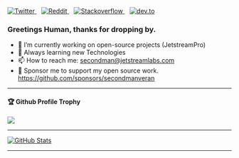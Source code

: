 <p>
  <a href="https://twitter.com/VinceKronlein">
    <img src="https://img.shields.io/twitter/follow/VinceKronlein?label=Follow%20%40VinceKronlein&style=social" alt="Twitter">
  </a>&ensp;
  <a href="https://www.reddit.com/user/serenityphp">
    <img src="https://img.shields.io/reddit/user-karma/combined/serenityphp?style=social" alt="Reddit">
  </a>&ensp;
  <a href="https://stackoverflow.com/users/1136979/secondman?tab=profile">
    <img src="https://img.shields.io/stackexchange/stackoverflow/r/1136979" alt="Stackoverflow">
  </a>&ensp;
  <a href="https://dev.to/secondmanveran">
    <img src="https://img.shields.io/badge/dev.to-Follow-lightgrey?style=social&logo=dev.to" alt="dev.to">
  </a>
</p>

### Greetings Human, thanks for dropping by.


- 🔭 I’m currently working on open-source projects (JetstreamPro)
- 🌱 Always learning new Technologies
- 📫 How to reach me: secondman@jetstreamlabs.com
- 💖 Sponsor me to support my open source work. https://github.com/sponsors/secondmanveran

---

<div>
  <h4>🏆 Github Profile Trophy</h4>
  <img src="https://github-profile-trophy.vercel.app/?username=secondmanveran&column=7"/>
</div>

---

[![GitHub Stats](https://github-readme-stats.vercel.app/api?username=secondmanveran)](https://github.com/anuraghazra/github-readme-stats)

---
